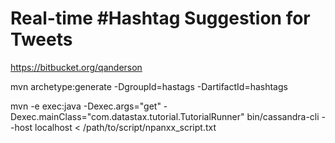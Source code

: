 # Real-time #Hashtag Suggestion for Tweets
 
https://bitbucket.org/qanderson

mvn archetype:generate -DgroupId=hastags -DartifactId=hashtags

mvn -e exec:java -Dexec.args="get" -Dexec.mainClass="com.datastax.tutorial.TutorialRunner"
bin/cassandra-cli --host localhost < /path/to/script/npanxx_script.txt